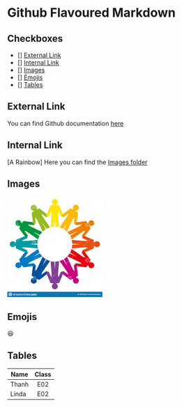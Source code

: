# Github Flavoured Markdown

## Checkboxes

- [] [External Link](#external-link)
- [] [Internal Link](#checkboxes)
- [] [Images](#images)
- [] [Emojis](#emojis)
- [] [Tables](#tables)

## External Link 
You can find Github documentation [here](https://help.github.com/en)

## Internal Link  
[A Rainbow]
Here you can find the [Images folder](/Images/rainbow.md)

## Images 
![rainbow](/Images/rainbow.jpeg)

## Emojis 
:satisfied:

## Tables

| Name | Class |
| ---- | :---: |
| Thanh | E02 |
| Linda | E02 |
 
